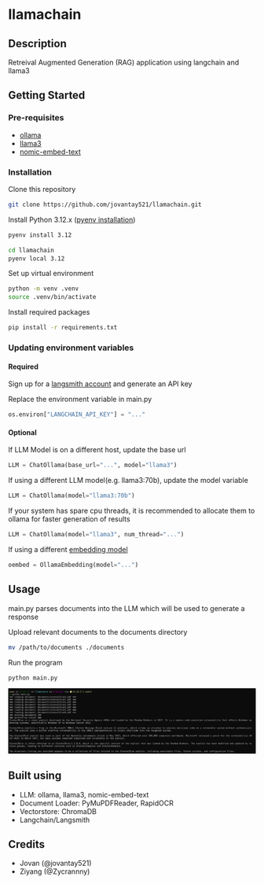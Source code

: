 # llamachain
## Description
Retreival Augmented Generation (RAG) application using langchain and llama3

## Getting Started
### Pre-requisites
- [ollama](https://ollama.com/download)
- [llama3](https://ollama.com/library/llama3)
- [nomic-embed-text](https://ollama.com/library/nomic-embed-text)

### Installation
Clone this repository
```sh
git clone https://github.com/jovantay521/llamachain.git
```

Install Python 3.12.x ([pyenv installation](https://github.com/pyenv/pyenv?tab=readme-ov-file#installation))
```sh
pyenv install 3.12
```
```sh
cd llamachain
pyenv local 3.12
```
Set up virtual environment
```sh
python -m venv .venv
source .venv/bin/activate
```
Install required packages
```sh
pip install -r requirements.txt
```

### Updating environment variables
#### Required
Sign up for a [langsmith account](https://smith.langchain.com/) and generate an API key  

Replace the environment variable in main.py
```py
os.environ["LANGCHAIN_API_KEY"] = "..."
```

#### Optional
If LLM Model is on a different host, update the base url
```python
LLM = ChatOllama(base_url="...", model="llama3")
```

If using a different LLM model(e.g. llama3:70b), update the model variable
```py
LLM = ChatOllama(model="llama3:70b")
```

If your system has spare cpu threads, it is recommended to allocate them to ollama for faster generation of results
```py
LLM = ChatOllama(model="llama3", num_thread="...")
```

If using a different [embedding model](https://python.langchain.com/v0.2/docs/how_to/#embedding-models)
```py
oembed = OllamaEmbedding(model="...")
```

## Usage
main.py parses documents into the LLM which will be used to generate a response

Upload relevant documents to the documents directory
```sh
mv /path/to/documents ./documents
```

Run the program
```sh
python main.py
```
![image](attachments/llamachain.png)
## Built using
- LLM: ollama, llama3, nomic-embed-text
- Document Loader: PyMuPDFReader, RapidOCR 
- Vectorstore: ChromaDB
- Langchain/Langsmith

## Credits
- Jovan (@jovantay521)
- Ziyang (@Zycrannny)
